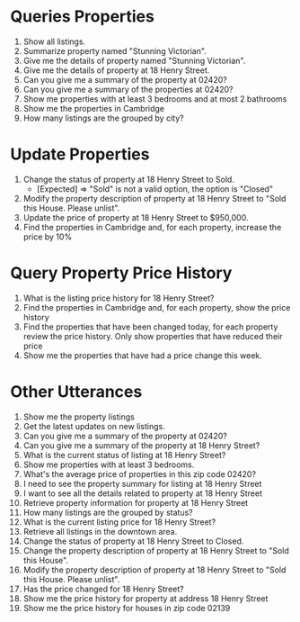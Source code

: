 # Queries Properties

1. Show all listings.
2. Summarize property named "Stunning Victorian".
3. Give me the details of property named "Stunning Victorian".
4. Give me the details of property at 18 Henry Street.
5. Can you give me a summary of the property at 02420?
6. Can you give me a summary of the properties at 02420?
7. Show me properties with at least 3 bedrooms and at most 2 bathrooms
8. Show me the properties in Cambridge
9. How many listings are the grouped by city?

# Update Properties

1. Change the status of property at 18 Henry Street to Sold.
    - [Expected] => "Sold" is not a valid option, the option is "Closed"
2. Modify the property description of property at 18 Henry Street to "Sold this House. Please unlist".
3. Update the price of property at 18 Henry Street to $950,000.
4. Find the properties in Cambridge and, for each property, increase the price by 10%

# Query Property Price History

1. What is the listing price history for 18 Henry Street?
2. Find the properties in Cambridge and, for each property, show the price history
3. Find the properties that have been changed today, for each property review the price history. Only show properties that have reduced their price
4. Show me the properties that have had a price change this week.

# Other Utterances

1.  Show me the property listings
2.  Get the latest updates on new listings.
3.  Can you give me a summary of the property at 02420?
4.  Can you give me a summary of the property at 18 Henry Street?
5.  What is the current status of listing at 18 Henry Street?
6.  Show me properties with at least 3 bedrooms.
7.  What's the average price of properties in this zip code 02420?
8.  I need to see the property summary for listing at 18 Henry Street
9.  I want to see all the details related to property at 18 Henry Street
10. Retrieve property information for property at 18 Henry Street
11. How many listings are the grouped by status?
12. What is the current listing price for 18 Henry Street?
13. Retrieve all listings in the downtown area.
14. Change the status of property at 18 Henry Street to Closed.
15. Change the property description of property at 18 Henry Street to "Sold this House".
16. Modify the property description of property at 18 Henry Street to "Sold this House. Please unlist".
17. Has the price changed for 18 Henry Street?
18. Show me the price history for property at address 18 Henry Street
19. Show me the price history for houses in zip code 02139
